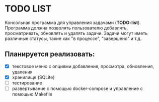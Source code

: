 # TODO LIST

Консольная программа для управления задачами (**TODO-list**). Программа должна позволять пользователю добавлять, просматривать, обновлять и удалять задачи. Задачи могут иметь различные статусы, такие как "в процессе", "завершено" и т.д.

## Планируется реализовать:
* [x] текстовое меню с опциями добавления, просмотра, обновления, удаления
* [x] хранилище (SQLite)
* [ ] тестирование
* [ ] развертывание с помощью docker-compose и управление с помощью Makefile
